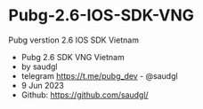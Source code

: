 # Pubg-2.6-IOS-SDK-VNG
Pubg verstion 2.6 IOS SDK Vietnam
* Pubg 2.6 SDK VNG Vietnam
* by saudgl
* telegram https://t.me/pubg_dev  - @saudgl 
* 9 Jun 2023
* Github: https://github.com/saudgl/
